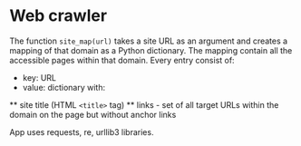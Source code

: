 # Web crawler
The function `site_map(url)` takes a site URL as an argument and creates a mapping
of that domain as a Python dictionary.
The mapping contain all the accessible pages within that domain. Every entry consist of:
* key: URL
* value: dictionary with:

** site title (HTML `<title>` tag)
** links - set of all target URLs within the domain on the page but without anchor links

App uses requests, re, urllib3 libraries.
